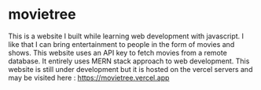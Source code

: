 # movietree
This is a website I built while learning web development with javascript. I like that I can bring entertainment to people in the form of movies and shows.
This website uses an API key to fetch movies from a remote database. It entirely uses MERN stack approach to web development. This website is still under development but it is hosted on the vercel servers and may be visited here : https://movietree.vercel.app
